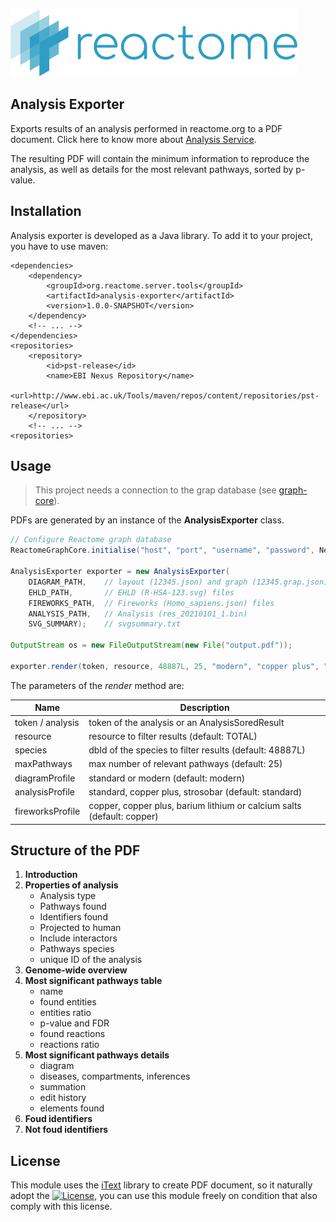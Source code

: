 ![reactome](src/main/resources/org/reactome/server/tools/analysis/exporter/style/logo.png)

Analysis Exporter
------
Exports results of an analysis performed in reactome.org to a PDF document. Click here to know more about [Analysis Service](https://reactome.org/dev/analysis).

The resulting PDF will contain the minimum information to reproduce the analysis, as well as  details for the most relevant pathways, sorted by p-value.

## Installation
Analysis exporter is developed as a Java library. To add it to your project, you have to use maven:

```
<dependencies>
	<dependency>
		<groupId>org.reactome.server.tools</groupId>
		<artifactId>analysis-exporter</artifactId>
		<version>1.0.0-SNAPSHOT</version>
	</dependency>
	<!-- ... -->
</dependencies>
<repositories>
	<repository>
		<id>pst-release</id>
		<name>EBI Nexus Repository</name>
		<url>http://www.ebi.ac.uk/Tools/maven/repos/content/repositories/pst-release</url>
	</repository>
	<!-- ... -->
<repositories>
```

## Usage
> This project needs a connection to the grap database (see [graph-core](https://github.com/reactome/graph-core)).

PDFs are generated by an instance of the __AnalysisExporter__ class.
``` java
// Configure Reactome graph database
ReactomeGraphCore.initialise("host", "port", "username", "password", Neo4jConfig.class);

AnalysisExporter exporter = new AnalysisExporter(
	DIAGRAM_PATH,    // layout (12345.json) and graph (12345.grap.json) files.
	EHLD_PATH,       // EHLD (R-HSA-123.svg) files
	FIREWORKS_PATH,  // Fireworks (Homo_sapiens.json) files
	ANALYSIS_PATH,   // Analysis (res_20210101_1.bin)
	SVG_SUMMARY);    // svgsummary.txt

OutputStream os = new FileOutputStream(new File("output.pdf"));

exporter.render(token, resource, 48887L, 25, "modern", "copper plus", "barium lithium", os);
```
The parameters of the *render* method are:

Name | Description
--- | ---
token / analysis | token of the analysis or an AnalysisSoredResult
resource | resource to filter results (default: TOTAL)
species | dbId of the species to filter results (default: 48887L)
maxPathways | max number of relevant pathways (default: 25)
diagramProfile | standard or modern (default: modern)
analysisProfile | standard, copper plus, strosobar (default: standard)
fireworksProfile | copper, copper plus, barium lithium or calcium salts (default: copper)

## Structure of the PDF

1. **Introduction**
2. **Properties of analysis**
    * Analysis type
    * Pathways found
    * Identifiers found
    * Projected to human
    * Include interactors
    * Pathways species
    * unique ID of the analysis
3. **Genome-wide overview**
4. **Most significant pathways table**
    * name
    * found entities
    * entities ratio
    * p-value and FDR
    * found reactions
    * reactions ratio
5. **Most significant pathways details**
    * diagram
    * diseases, compartments, inferences
    * summation
    * edit history
    * elements found
6. **Foud identifiers**
7. **Not foud identifiers**

## License
This module uses the [iText](https://itextpdf.com) library to create PDF document, so it naturally adopt the [![License](https://img.shields.io/badge/license-AGPL%203.0-blue.svg?style=plastic)](https://opensource.org/licenses/AGPL-3.0), 
you can use this module freely on condition that also comply with this license.
